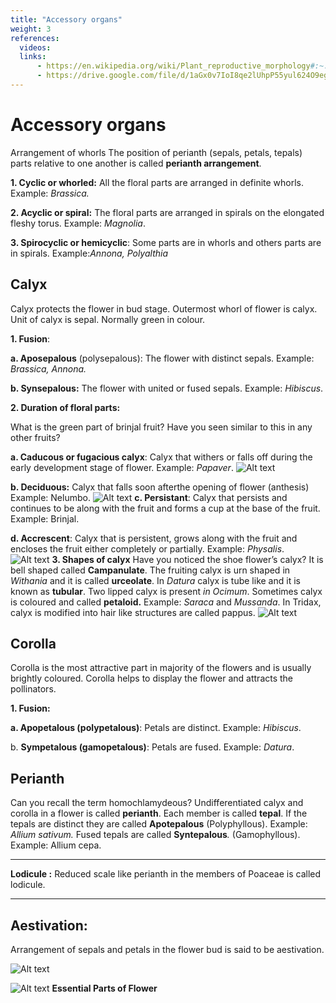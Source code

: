 ```yaml
---
title: "Accessory organs"
weight: 3
references:
  videos:
  links:
      - https://en.wikipedia.org/wiki/Plant_reproductive_morphology#:~:text=Plant%20reproductive%20morphology%20is%20the,indirectly%20concerned%20with%20sexual%20reproduction.
      - https://drive.google.com/file/d/1aGx0v7IoI8qe2lUhpP55yul624O9egHm/view
---
```


# Accessory organs

Arrangement of whorls
The position of perianth (sepals, petals, tepals) parts relative to one another is called **perianth arrangement**.

**1. Cyclic or whorled:** All the floral parts are arranged in definite whorls. Example: _Brassica._

**2. Acyclic or spiral:** The floral parts are arranged in spirals on the elongated fleshy torus. Example: _Magnolia_.

**3. Spirocyclic or hemicyclic**: Some parts are in whorls and others parts are in spirals. Example:_Annona, Polyalthia_

## Calyx

Calyx protects the flower in bud stage. Outermost whorl of flower is calyx. Unit of calyx is sepal. Normally green in colour.

**1. Fusion**:

**a. Aposepalous** (polysepalous): The flower with distinct sepals. Example: _Brassica, Annona._

**b. Synsepalous:** The flower with united or fused sepals. Example: _Hibiscus_.

**2. Duration of floral parts:**

What is the green part of brinjal fruit? Have you seen similar to this in any other fruits?

**a. Caducous or fugacious calyx**: Calyx that withers or falls off during the early development stage of flower. Example: _Papaver_.
![Alt text](4.13.png)

**b. Deciduous:**
Calyx that falls soon afterthe opening of flower (anthesis) Example: Nelumbo.
![Alt text](4.14.png)
**c. Persistant**:
Calyx that persists and continues to be along with the fruit and forms a cup at the base of the fruit. Example: Brinjal.

**d. Accrescent**: Calyx that is persistent, grows along with the fruit and encloses the fruit either completely or partially. Example: _Physalis_.
![Alt text](4.15.png)
**3. Shapes of calyx** Have you noticed the shoe flower’s calyx? It is bell shaped called **Campanulate**. The fruiting calyx is urn shaped in _Withania_ and it is called **urceolate**. In _Datura_ calyx is tube like and it is known as **tubular**. Two lipped calyx is present _in Ocimum_. Sometimes calyx is coloured and called **petaloid.** Example: _Saraca_ and _Mussanda_. In Tridax, calyx is modified into hair like structures are called pappus.
![Alt text](4.16.png)

## Corolla

Corolla is the most attractive part in majority of the flowers and is usually brightly coloured. Corolla helps to display the flower and attracts the pollinators.

**1. Fusion:**

**a. Apopetalous (polypetalous)**: Petals are distinct. Example: _Hibiscus_.

b. **Sympetalous (gamopetalous)**: Petals are fused. Example: _Datura_.

## Perianth

Can you recall the term homochlamydeous? Undifferentiated calyx and corolla in a flower is called **perianth**. Each member is called **tepal**. If the tepals are distinct they are called **Apotepalous** (Polyphyllous). Example: _Allium sativum._ Fused tepals are called **Syntepalous**_._ (Gamophyllous). Example: Allium cepa.

---

**Lodicule :** Reduced scale like perianth in the members of Poaceae is called lodicule.

---

## Aestivation:

Arrangement of sepals and petals in the flower bud is said to be aestivation.

![Alt text](4.17.png)

![Alt text](mindmap.png)
**Essential Parts of Flower**
